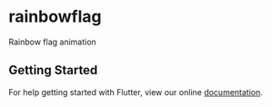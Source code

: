 # rainbowflag

Rainbow flag animation

## Getting Started

For help getting started with Flutter, view our online
[documentation](https://flutter.io/).
